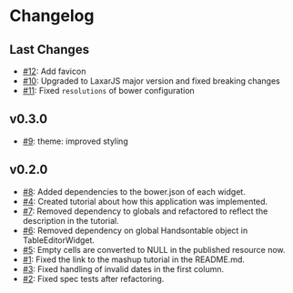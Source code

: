# Changelog

## Last Changes

- [#12](https://github.com/LaxarJS/mashup_demo/issues/12): Add favicon
- [#10](https://github.com/LaxarJS/mashup_demo/issues/10): Upgraded to LaxarJS major version and fixed breaking changes
- [#11](https://github.com/LaxarJS/mashup_demo/issues/11): Fixed `resolutions` of bower configuration


## v0.3.0

- [#9](https://github.com/LaxarJS/mashup_demo/issues/9): theme: improved styling


## v0.2.0

- [#8](https://github.com/LaxarJS/mashup_demo/issues/8): Added dependencies to the bower.json of each widget.
- [#4](https://github.com/LaxarJS/mashup_demo/issues/4): Created tutorial about how this application was implemented.
- [#7](https://github.com/LaxarJS/mashup_demo/issues/7): Removed dependency to globals and refactored to reflect the description in the tutorial.
- [#6](https://github.com/LaxarJS/mashup_demo/issues/6): Removed dependency on global Handsontable object in TableEditorWidget.
- [#5](https://github.com/LaxarJS/mashup_demo/issues/5): Empty cells are converted to NULL in the published resource now.
- [#1](https://github.com/LaxarJS/mashup_demo/issues/1): Fixed the link to the mashup tutorial in the README.md.
- [#3](https://github.com/LaxarJS/mashup_demo/issues/3): Fixed handling of invalid dates in the first column.
- [#2](https://github.com/LaxarJS/mashup_demo/issues/2): Fixed spec tests after refactoring.
